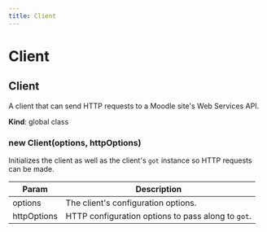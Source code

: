 ```yaml
---
title: Client
---
```


# Client

<a name="Client"></a>

## Client
A client that can send HTTP requests to a Moodle site's Web Services API.

**Kind**: global class  
<a name="new_Client_new"></a>

### new Client(options, httpOptions)
Initializes the client as well as the client's `got` instance so HTTP
requests can be made.


| Param | Description |
| --- | --- |
| options | The client's configuration options. |
| httpOptions | HTTP configuration options to pass along to `got`. |

